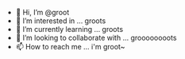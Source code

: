 - 👋 Hi, I’m @groot
- 👀 I’m interested in ...  groots
- 🌱 I’m currently learning ... groots
- 💞️ I’m looking to collaborate with ... groooooooots
- 📫 How to reach me ... i'm groot~

<!---
vmfptmzk/vmfptmzk is a ✨ special ✨ repository because its `README.md` (this file) appears on your GitHub profile.
You can click the Preview link to take a look at your changes.
--->
